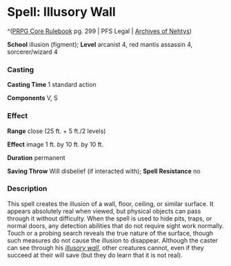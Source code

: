 # Spell: Illusory Wall

^([PRPG Core Rulebook][ss-illusory-wall] pg. 299 | PFS Legal | [Archives of Nehtys][sn-illusory-wall])

**School** illusion (figment); **Level** arcanist 4, red mantis assassin 4, sorcerer/wizard 4

### Casting

**Casting Time** 1 standard action  

**Components** V, S

### Effect

**Range** close (25 ft. + 5 ft./2 levels)  

**Effect** image 1 ft. by 10 ft. by 10 ft.  

**Duration** permanent  

**Saving Throw** Will disbelief (if interacted with); **Spell Resistance** no

### Description

This spell creates the illusion of a wall, floor, ceiling, or similar surface. It appears absolutely real when viewed, but physical objects can pass through it without difficulty. When the spell is used to hide pits, traps, or normal doors, any detection abilities that do not require sight work normally. Touch or a probing search reveals the true nature of the surface, though such measures do not cause the illusion to disappear. Although the caster can see through his _[illusory wall]_, other creatures cannot, even if they succeed at their will save (but they do learn that it is not real).

[ss-illusory-wall]: http://paizo.com/pathfinderRPG/v57
[sn-illusory-wall]: http://www.archivesofnethys.com/SpellDisplay.aspx?ItemName=Illusory%20Wall
[illusory wall]: http://www.archivesofnethys.com/SpellDisplay.aspx?ItemName=illusory%20wall